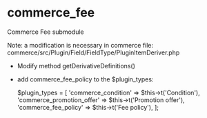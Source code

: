 # commerce_fee
Commerce Fee submodule

Note: a modification is necessary in commerce file: commerce/src/Plugin/Field/FieldType/PluginItemDeriver.php
  * Modify method getDerivativeDefinitions()
  * add commerce_fee_policy to the $plugin_types:
  
    $plugin_types = [
      'commerce_condition' => $this->t('Condition'),
      'commerce_promotion_offer' => $this->t('Promotion offer'),
      'commerce_fee_policy' => $this->t('Fee policy'),
    ];  
